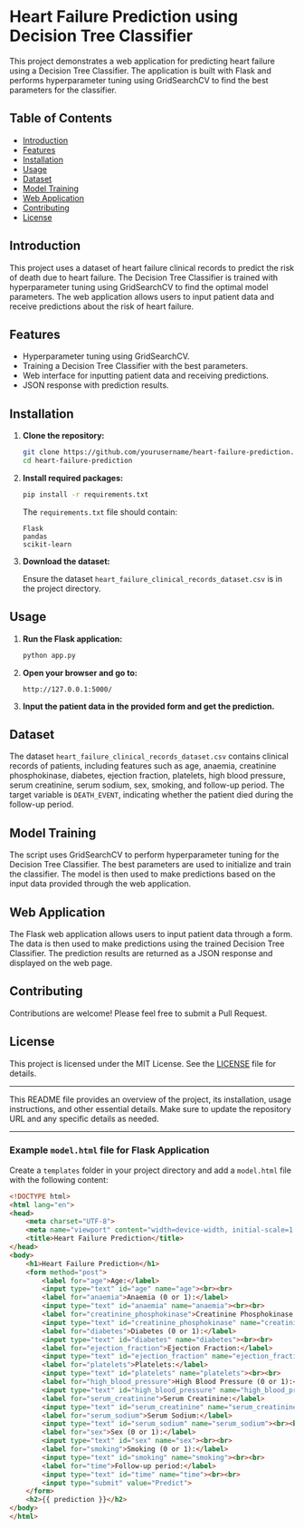 # Heart Failure Prediction using Decision Tree Classifier

This project demonstrates a web application for predicting heart failure using a Decision Tree Classifier. The application is built with Flask and performs hyperparameter tuning using GridSearchCV to find the best parameters for the classifier.

## Table of Contents

- [Introduction](#introduction)
- [Features](#features)
- [Installation](#installation)
- [Usage](#usage)
- [Dataset](#dataset)
- [Model Training](#model-training)
- [Web Application](#web-application)
- [Contributing](#contributing)
- [License](#license)

## Introduction

This project uses a dataset of heart failure clinical records to predict the risk of death due to heart failure. The Decision Tree Classifier is trained with hyperparameter tuning using GridSearchCV to find the optimal model parameters. The web application allows users to input patient data and receive predictions about the risk of heart failure.

## Features

- Hyperparameter tuning using GridSearchCV.
- Training a Decision Tree Classifier with the best parameters.
- Web interface for inputting patient data and receiving predictions.
- JSON response with prediction results.

## Installation

1. **Clone the repository:**

    ```bash
    git clone https://github.com/yourusername/heart-failure-prediction.git
    cd heart-failure-prediction
    ```

2. **Install required packages:**

    ```bash
    pip install -r requirements.txt
    ```

    The `requirements.txt` file should contain:
    ```text
    Flask
    pandas
    scikit-learn
    ```

3. **Download the dataset:**

    Ensure the dataset `heart_failure_clinical_records_dataset.csv` is in the project directory.

## Usage

1. **Run the Flask application:**

    ```bash
    python app.py
    ```

2. **Open your browser and go to:**

    ```
    http://127.0.0.1:5000/
    ```

3. **Input the patient data in the provided form and get the prediction.**

## Dataset

The dataset `heart_failure_clinical_records_dataset.csv` contains clinical records of patients, including features such as age, anaemia, creatinine phosphokinase, diabetes, ejection fraction, platelets, high blood pressure, serum creatinine, serum sodium, sex, smoking, and follow-up period. The target variable is `DEATH_EVENT`, indicating whether the patient died during the follow-up period.

## Model Training

The script uses GridSearchCV to perform hyperparameter tuning for the Decision Tree Classifier. The best parameters are used to initialize and train the classifier. The model is then used to make predictions based on the input data provided through the web application.

## Web Application

The Flask web application allows users to input patient data through a form. The data is then used to make predictions using the trained Decision Tree Classifier. The prediction results are returned as a JSON response and displayed on the web page.

## Contributing

Contributions are welcome! Please feel free to submit a Pull Request.

## License

This project is licensed under the MIT License. See the [LICENSE](LICENSE) file for details.

---

This README file provides an overview of the project, its installation, usage instructions, and other essential details. Make sure to update the repository URL and any specific details as needed.

---

### Example `model.html` file for Flask Application

Create a `templates` folder in your project directory and add a `model.html` file with the following content:

```html
<!DOCTYPE html>
<html lang="en">
<head>
    <meta charset="UTF-8">
    <meta name="viewport" content="width=device-width, initial-scale=1.0">
    <title>Heart Failure Prediction</title>
</head>
<body>
    <h1>Heart Failure Prediction</h1>
    <form method="post">
        <label for="age">Age:</label>
        <input type="text" id="age" name="age"><br><br>
        <label for="anaemia">Anaemia (0 or 1):</label>
        <input type="text" id="anaemia" name="anaemia"><br><br>
        <label for="creatinine_phosphokinase">Creatinine Phosphokinase:</label>
        <input type="text" id="creatinine_phosphokinase" name="creatinine_phosphokinase"><br><br>
        <label for="diabetes">Diabetes (0 or 1):</label>
        <input type="text" id="diabetes" name="diabetes"><br><br>
        <label for="ejection_fraction">Ejection Fraction:</label>
        <input type="text" id="ejection_fraction" name="ejection_fraction"><br><br>
        <label for="platelets">Platelets:</label>
        <input type="text" id="platelets" name="platelets"><br><br>
        <label for="high_blood_pressure">High Blood Pressure (0 or 1):</label>
        <input type="text" id="high_blood_pressure" name="high_blood_pressure"><br><br>
        <label for="serum_creatinine">Serum Creatinine:</label>
        <input type="text" id="serum_creatinine" name="serum_creatinine"><br><br>
        <label for="serum_sodium">Serum Sodium:</label>
        <input type="text" id="serum_sodium" name="serum_sodium"><br><br>
        <label for="sex">Sex (0 or 1):</label>
        <input type="text" id="sex" name="sex"><br><br>
        <label for="smoking">Smoking (0 or 1):</label>
        <input type="text" id="smoking" name="smoking"><br><br>
        <label for="time">Follow-up period:</label>
        <input type="text" id="time" name="time"><br><br>
        <input type="submit" value="Predict">
    </form>
    <h2>{{ prediction }}</h2>
</body>
</html>
```
